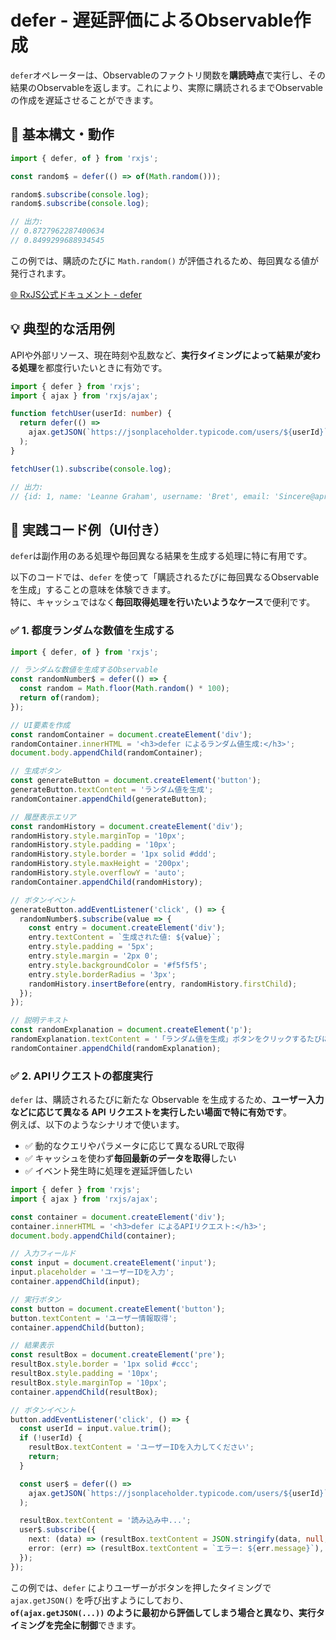 # defer - 遅延評価によるObservable作成

`defer`オペレーターは、Observableのファクトリ関数を**購読時点**で実行し、その結果のObservableを返します。これにより、実際に購読されるまでObservableの作成を遅延させることができます。

## 🔰 基本構文・動作

```ts
import { defer, of } from 'rxjs';

const random$ = defer(() => of(Math.random()));

random$.subscribe(console.log);
random$.subscribe(console.log);

// 出力:
// 0.8727962287400634
// 0.8499299688934545
```

この例では、購読のたびに `Math.random()` が評価されるため、毎回異なる値が発行されます。

[🌐 RxJS公式ドキュメント - defer](https://rxjs.dev/api/index/function/defer)

## 💡 典型的な活用例

APIや外部リソース、現在時刻や乱数など、**実行タイミングによって結果が変わる処理**を都度行いたいときに有効です。

```ts
import { defer } from 'rxjs';
import { ajax } from 'rxjs/ajax';

function fetchUser(userId: number) {
  return defer(() =>
    ajax.getJSON(`https://jsonplaceholder.typicode.com/users/${userId}`)
  );
}

fetchUser(1).subscribe(console.log);

// 出力:
// {id: 1, name: 'Leanne Graham', username: 'Bret', email: 'Sincere@april.biz', address: {…}, …}
```

## 🧪 実践コード例（UI付き）

`defer`は副作用のある処理や毎回異なる結果を生成する処理に特に有用です。

以下のコードでは、`defer` を使って「購読されるたびに毎回異なるObservableを生成」することの意味を体験できます。  
特に、キャッシュではなく**毎回取得処理を行いたいようなケース**で便利です。

### ✅ 1. 都度ランダムな数値を生成する
```ts
import { defer, of } from 'rxjs';

// ランダムな数値を生成するObservable
const randomNumber$ = defer(() => {
  const random = Math.floor(Math.random() * 100);
  return of(random);
});

// UI要素を作成
const randomContainer = document.createElement('div');
randomContainer.innerHTML = '<h3>defer によるランダム値生成:</h3>';
document.body.appendChild(randomContainer);

// 生成ボタン
const generateButton = document.createElement('button');
generateButton.textContent = 'ランダム値を生成';
randomContainer.appendChild(generateButton);

// 履歴表示エリア
const randomHistory = document.createElement('div');
randomHistory.style.marginTop = '10px';
randomHistory.style.padding = '10px';
randomHistory.style.border = '1px solid #ddd';
randomHistory.style.maxHeight = '200px';
randomHistory.style.overflowY = 'auto';
randomContainer.appendChild(randomHistory);

// ボタンイベント
generateButton.addEventListener('click', () => {
  randomNumber$.subscribe(value => {
    const entry = document.createElement('div');
    entry.textContent = `生成された値: ${value}`;
    entry.style.padding = '5px';
    entry.style.margin = '2px 0';
    entry.style.backgroundColor = '#f5f5f5';
    entry.style.borderRadius = '3px';
    randomHistory.insertBefore(entry, randomHistory.firstChild);
  });
});

// 説明テキスト
const randomExplanation = document.createElement('p');
randomExplanation.textContent = '「ランダム値を生成」ボタンをクリックするたびに、新しいランダム値が生成されます。通常のofを使用した場合、値は最初の一度だけ生成されますが、deferを使用することで毎回新しい値を生成できます。';
randomContainer.appendChild(randomExplanation);
```

### ✅ 2. APIリクエストの都度実行

`defer` は、購読されるたびに新たな Observable を生成するため、**ユーザー入力などに応じて異なる API リクエストを実行したい場面で特に有効です**。  
例えば、以下のようなシナリオで使います。

- ✅ 動的なクエリやパラメータに応じて異なるURLで取得
- ✅ キャッシュを使わず**毎回最新のデータを取得**したい
- ✅ イベント発生時に処理を遅延評価したい

```ts
import { defer } from 'rxjs';
import { ajax } from 'rxjs/ajax';

const container = document.createElement('div');
container.innerHTML = '<h3>defer によるAPIリクエスト:</h3>';
document.body.appendChild(container);

// 入力フィールド
const input = document.createElement('input');
input.placeholder = 'ユーザーIDを入力';
container.appendChild(input);

// 実行ボタン
const button = document.createElement('button');
button.textContent = 'ユーザー情報取得';
container.appendChild(button);

// 結果表示
const resultBox = document.createElement('pre');
resultBox.style.border = '1px solid #ccc';
resultBox.style.padding = '10px';
resultBox.style.marginTop = '10px';
container.appendChild(resultBox);

// ボタンイベント
button.addEventListener('click', () => {
  const userId = input.value.trim();
  if (!userId) {
    resultBox.textContent = 'ユーザーIDを入力してください';
    return;
  }

  const user$ = defer(() =>
    ajax.getJSON(`https://jsonplaceholder.typicode.com/users/${userId}`)
  );

  resultBox.textContent = '読み込み中...';
  user$.subscribe({
    next: (data) => (resultBox.textContent = JSON.stringify(data, null, 2)),
    error: (err) => (resultBox.textContent = `エラー: ${err.message}`),
  });
});
```

この例では、`defer` によりユーザーがボタンを押したタイミングで `ajax.getJSON()` を呼び出すようにしており、  
**`of(ajax.getJSON(...))` のように最初から評価してしまう場合と異なり、実行タイミングを完全に制御**できます。